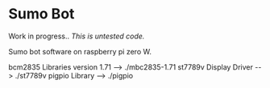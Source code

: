 # Sumo Bot

Work in progress..  *This is untested code.*

Sumo bot software on raspberry pi zero W.


bcm2835 Libraries version 1.71 --> ./mbc2835-1.71
st7789v Display Driver --> ./st7789v
pigpio Library --> ./pigpio
